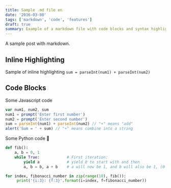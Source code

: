 ```yaml
---
title: Sample .md file en
date: '2016-03-08'
tags: ['markdown', 'code', 'features']
draft: true
summary: Example of a markdown file with code blocks and syntax highlighting
---
```


A sample post with markdown.

## Inline Highlighting

Sample of inline highlighting `sum = parseInt(num1) + parseInt(num2)`

## Code Blocks

Some Javascript code

```javascript
var num1, num2, sum
num1 = prompt('Enter first number')
num2 = prompt('Enter second number')
sum = parseInt(num1) + parseInt(num2) // "+" means "add"
alert('Sum = ' + sum) // "+" means combine into a string
```

Some Python code 🐍

```python
def fib():
    a, b = 0, 1
    while True:            # First iteration:
        yield a            # yield 0 to start with and then
        a, b = b, a + b    # a will now be 1, and b will also be 1, (0 + 1)

for index, fibonacci_number in zip(range(10), fib()):
     print('{i:3}: {f:3}'.format(i=index, f=fibonacci_number))
```

